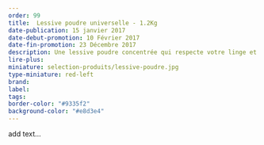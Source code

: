 ```yaml
---
order: 99
title:  Lessive poudre universelle - 1.2Kg
date-publication: 15 janvier 2017
date-debut-promotion: 10 Février 2017
date-fin-promotion: 23 Décembre 2017
description: Une lessive poudre concentrée qui respecte votre linge et l'environnement. Totalement biodégradable. Efficace même à 30°C
lire-plus:
miniature: selection-produits/lessive-poudre.jpg
type-miniature: red-left
brand:
label: 
tags:
border-color: "#9335f2"
background-color: "#e8d3e4"
---
```



add text...
